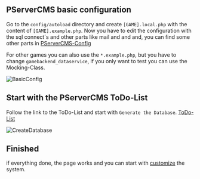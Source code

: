 ## PServerCMS basic configuration

 Go to the `config/autoload` directory and create `[GAME].local.php` with the content of `[GAME].example.php`. Now you have to edit the 
 configuration with the sql connect´s and other parts like mail and and and, you can find some other parts in [PServerCMS-Config](https://github.com/kokspflanze/PServerCore/blob/master/config/module.config.php)
 
 For other games you can also use the `*.example.php`, but you have to change `gamebackend_dataservice`, if you only want to test you can
  use the Mocking-Class.
  
 ![BasicConfig](https://github.com/kokspflanze/pserverCMSFull/blob/master/doc/images/basic-config.gif?raw=true)
 
## Start with the PServerCMS ToDo-List

 Follow the link to the ToDo-List and start with `Generate the Database`.
 [ToDo-List](https://github.com/kokspflanze/PServerCMS/blob/master/README.md#generate-the-database)
 
 ![CreateDatabase](https://github.com/kokspflanze/pserverCMSFull/blob/master/doc/images/generate-the-database.gif?raw=true)
 
## Finished

 if everything done, the page works and you can start with [customize](https://github.com/kokspflanze/pserverCMSFull/blob/master/doc/CUSTOMIZE.md) the system.